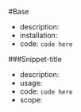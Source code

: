 #Base

- description:
- installation:
- code: `
code here
`

###Snippet-title

- description: 
- usage: 
- code: `
code here
`
- scope: 